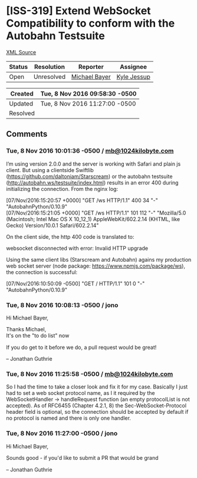 # [ISS-319] Extend WebSocket Compatibility to conform with the Autobahn Testsuite

[XML Source](../xml/ISS-319.xml)
<p></p>





Status|Resolution|Reporter|Assignee
------|----------|--------|--------
Open|Unresolved|[Michael Bayer](mb@1024kilobyte.com)|[Kyle Jessup]($kjessup)





Created|Tue, 8 Nov 2016 09:58:30 -0500
-------|--------------
Updated|Tue, 8 Nov 2016 11:27:00 -0500
Resolved|


## Comments




### Tue, 8 Nov 2016 10:01:36 -0500 / mb@1024kilobyte.com 

<p><p>I’m using version 2.0.0 and the server is working with Safari and plain js client. But using a clientside Swiftlib (<a href="https://github.com/daltoniam/Starscream" class="external-link" rel="nofollow">https://github.com/daltoniam/Starscream</a>) or the autobahn testsuite (<a href="http://autobahn.ws/testsuite/index.html" class="external-link" rel="nofollow">http://autobahn.ws/testsuite/index.html</a>) results in an error 400 during initializing the connection. From the nginx log:</p>

<p><span class="error">&#91;07/Nov/2016:15:20:57 +0000&#93;</span> "GET /ws HTTP/1.1" 400 34 "-" "AutobahnPython/0.10.9"<br/>
<span class="error">&#91;07/Nov/2016:15:21:05 +0000&#93;</span> "GET /ws HTTP/1.1" 101 112 "-" "Mozilla/5.0 (Macintosh; Intel Mac OS X 10_12_1) AppleWebKit/602.2.14 (KHTML, like Gecko) Version/10.0.1 Safari/602.2.14"</p>

<p>On the client side, the http 400 code is translated to:</p>

<p>websocket disconnected with error: Invalid HTTP upgrade</p>

<p>Using the same client libs (Starscream and Autobahn) agains my production web socket server (node package: <a href="https://www.npmjs.com/package/ws" class="external-link" rel="nofollow">https://www.npmjs.com/package/ws</a>), the connection is successful:</p>

<p><span class="error">&#91;07/Nov/2016:10:50:09 -0500&#93;</span> "GET / HTTP/1.1" 101 0 "-" "AutobahnPython/0.10.9"</p>
</p>


### Tue, 8 Nov 2016 10:08:13 -0500 / jono 

<p><p>Hi Michael Bayer,</p>

<p>Thanks Michael,<br/>
It's on the "to do list" now <img class="emoticon" src="http://jira.perfect.org:8080/images/icons/emoticons/smile.png" height="16" width="16" align="absmiddle" alt="" border="0"/></p>

<p>If you do get to it before we do, a pull request would be great!</p>

<p>– Jonathan Guthrie</p></p>


### Tue, 8 Nov 2016 11:25:58 -0500 / mb@1024kilobyte.com 

<p><p>So I had the time to take a closer look and fix it for my case. Basically I just had to set a web socket protocol name, as I it required by the WebSocketHandler -&gt; handleRequest function (an empty protocolList is not accepted). As of RFC6455 (Chapter 4.2.1, 8) the Sec-WebSocket-Protocol header field is optional, so the connection should be accepted by default if no protocol is named and there is only one handler. </p></p>


### Tue, 8 Nov 2016 11:27:00 -0500 / jono 

<p><p>Hi Michael Bayer,</p>

<p>Sounds good - if you'd like to submit a PR that would be grand <img class="emoticon" src="http://jira.perfect.org:8080/images/icons/emoticons/smile.png" height="16" width="16" align="absmiddle" alt="" border="0"/></p>

<p>– Jonathan Guthrie</p></p>


